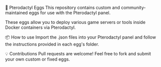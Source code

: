 🥚 Pterodactyl Eggs
This repository contains custom and community-maintained eggs for use with the Pterodactyl panel.

These eggs allow you to deploy various game servers or tools inside Docker containers via Pterodactyl.

📦 How to use
Import the .json files into your Pterodactyl panel and follow the instructions provided in each egg's folder.

💡 Contributions
Pull requests are welcome! Feel free to fork and submit your own custom or fixed eggs.

